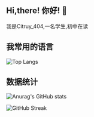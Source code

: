 ## Hi,there! 你好! :wave:

我是Citruy_404,一名学生,初中在读

## 我常用的语言
![Top Langs](https://github-readme-stats.vercel.app/api/top-langs/?username=zzyh1145)
## 数据统计
![Anurag's GitHub stats](https://github-readme-stats.vercel.app/api?username=zzyh1145) 

![GitHub Streak](https://streak-stats.demolab.com/?user=zzyh1145)
